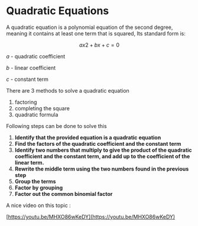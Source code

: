 # Quadratic Equations

A quadratic equation is a polynomial equation of the second degree, meaning it contains at least one term that is squared, Its standard form is:

$$
ax2+bx+c=0
$$

$a$ - quadratic coefficient

$b$ - linear coefficient

$c$ - constant term

There are 3 methods to solve a quadratic equation

1. factoring
2. completing the square
3. quadratic formula

Following steps can be done to solve this

1. **Identify that the provided equation is a quadratic equation**
2. **Find the factors of the quadratic coefficient and the constant term**
3. **Identify two numbers that multiply to give the product of the quadratic coefficient and the constant term, and add up to the coefficient of the linear term.**
4. **Rewrite the middle term using the two numbers found in the previous step**
5. **Group the terms**
6. **Factor by grouping**
7. **Factor out the common binomial factor**

A nice video on this topic :

[https://youtu.be/MHXO86wKeDY](https://youtu.be/MHXO86wKeDY)
